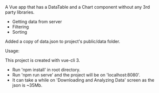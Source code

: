 A Vue app that has a DataTable and a Chart component without any 3rd party libraries.

* Getting data from server
* Filtering
* Sorting

Added a copy of data.json to project's public/data folder. 

Usage: 

This project is created with vue-cli 3.

- Run 'npm install' in root directory.
- Run 'npm run serve' and the project will be on 'localhost:8080'.
- It can take a while on 'Downloading and Analyzing Data' screen as the json is ~35Mb.
